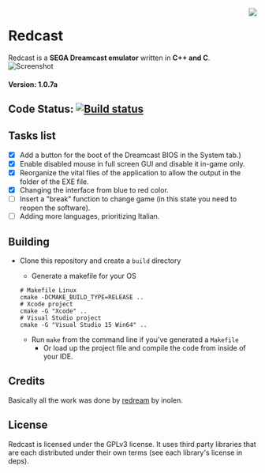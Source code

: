 <img src="https://dumpshare.net/images/835776415358839959664761.png" align="right">

# Redcast
Redcast is a **SEGA Dreamcast emulator** written in **C++ and C**.
![Screenshot](https://dumpshare.net/images/4748088software.png)
#### Version: 1.0.7a

## Code Status: [![Build status](https://ci.appveyor.com/api/projects/status/gbvm8wd6a8pk812c?svg=true)](https://ci.appveyor.com/project/michelinus/redcast)
 
## Tasks list
- [x] Add a button for the boot of the Dreamcast BIOS in the System tab.)
- [x] Enable disabled mouse in full screen GUI and disable it in-game only.
- [x] Reorganize the vital files of the application to allow the output in the folder of the EXE file.
- [x] Changing the interface from blue to red color.
- [ ] Insert a "break" function to change game (in this state you need to reopen the software).
- [ ] Adding more languages, prioritizing Italian.
 
## Building
- Clone this repository and create a `build` directory
   - Generate a makefile for your OS
   ```
   # Makefile Linux
   cmake -DCMAKE_BUILD_TYPE=RELEASE ..
   # Xcode project
   cmake -G "Xcode" ..
   # Visual Studio project
   cmake -G "Visual Studio 15 Win64" ..
   ```

     - Run `make` from the command line if you've generated a `Makefile`
       - Or load up the project file and compile the code from inside of your IDE.

## Credits
Basically all the work was done by [redream](https://github.com/inolen/redream) by inolen.

## License
Redcast is licensed under the GPLv3 license.
It uses third party libraries that are each distributed under their own terms (see each library's license in deps).
